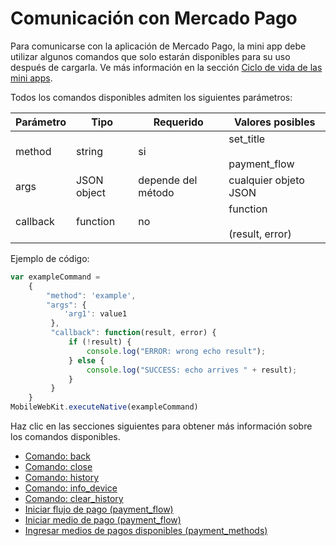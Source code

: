 # Comunicación con Mercado Pago

Para comunicarse con la aplicación de Mercado Pago, la mini app debe utilizar algunos comandos que solo estarán disponibles para su uso después de cargarla. Ve más información en la sección [Ciclo de vida de las mini apps](/developers/es/docs/mini-apps/introduction/lifecycle).

Todos los comandos disponibles admiten los siguientes parámetros:

| Parámetro | Tipo | Requerido | Valores posibles |
| --- | --- | --- | --- |
| method | string | si | set_title <br><br> payment_flow | 
| args | JSON object  | depende del método | cualquier objeto JSON | 
| callback | function | no | function <br><br> (result, error) | 

Ejemplo de código:

```javascript
var exampleCommand =
    {
        "method": 'example',
        "args": {
            'arg1': value1
         },
         "callback": function(result, error) {
             if (!result) {
                 console.log("ERROR: wrong echo result");
             } else {
                 console.log("SUCCESS: echo arrives " + result);
             }
         }
    }
MobileWebKit.executeNative(exampleCommand)
```

Haz clic en las secciones siguientes para obtener más información sobre los comandos disponibles.

* [Comando: back](/developers/es/docs/mini-apps/comunication-mercado-pago/commands#bookmark_comando:_back) 
* [Comando: close](/developers/es/docs/mini-apps/comunication-mercado-pago/commands#bookmark_comando:_close)
* [Comando: history](/developers/es/docs/mini-apps/comunication-mercado-pago/commands#bookmark_comando:_history)
* [Comando: info_device](/developers/es/docs/mini-apps/comunication-mercado-pago/commands#bookmark_comando:_info_device)
* [Comando: clear_history](/developers/es/docs/mini-apps/comunication-mercado-pago/commands#bookmark_comando:_clear_history)
* [Iniciar flujo de pago (payment_flow)](/developers/es/docs/mini-apps/comunication-mercado-pago/commands#bookmark_iniciar_flujo_de_pago_(payment_flow))
* [Iniciar medio de pago (payment_flow)](/developers/es/docs/mini-apps/comunication-mercado-pago/commands#bookmark_iniciar_medio_de_pago_(payment_flow))
* [Ingresar medios de pagos disponibles (payment_methods)](/developers/es/docs/mini-apps/comunication-mercado-pago/commands#bookmark_ingresar_medios_de_pagos_disponibles_(payment_methods))